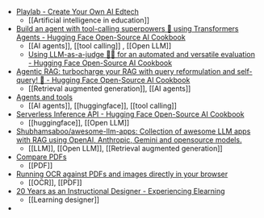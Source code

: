 - [Playlab - Create Your Own AI Edtech](https://www.playlab.ai/)
	- [[Artificial intelligence in education]]
- [Build an agent with tool-calling superpowers 🦸 using Transformers Agents - Hugging Face Open-Source AI Cookbook](https://huggingface.co/learn/cookbook/agents)
	- [[AI agents]], [[tool calling]] , [[Open LLM]]
	- [Using LLM-as-a-judge 🧑‍⚖️ for an automated and versatile evaluation - Hugging Face Open-Source AI Cookbook](https://huggingface.co/learn/cookbook/llm_judge)
- [Agentic RAG: turbocharge your RAG with query reformulation and self-query! 🚀 - Hugging Face Open-Source AI Cookbook](https://huggingface.co/learn/cookbook/agent_rag)
	- [[Retrieval augmented generation]], [[AI agents]]
- [Agents and tools](https://huggingface.co/docs/transformers/main/en/agents)
	- [[AI agents]], [[huggingface]], [[tool calling]]
- [Serverless Inference API - Hugging Face Open-Source AI Cookbook](https://huggingface.co/learn/cookbook/en/enterprise_hub_serverless_inference_api)
	- [[huggingface]], [[Open LLM]]
- [Shubhamsaboo/awesome-llm-apps: Collection of awesome LLM apps with RAG using OpenAI, Anthropic, Gemini and opensource models.](https://github.com/Shubhamsaboo/awesome-llm-apps)
	- [[LLM]], [[Open LLM]], [[Retrieval augmented generation]]
- [Compare PDFs](https://simonwillison.net/2024/Jul/2/compare-pdfs/)
	- [[PDF]]
- [Running OCR against PDFs and images directly in your browser](https://simonwillison.net/2024/Mar/30/ocr-pdfs-images/)
	- [[OCR]], [[PDF]]
- [20 Years as an Instructional Designer - Experiencing Elearning](https://christytuckerlearning.com/20-years-as-an-instructional-designer/)
	- [[Learning designer]]
-